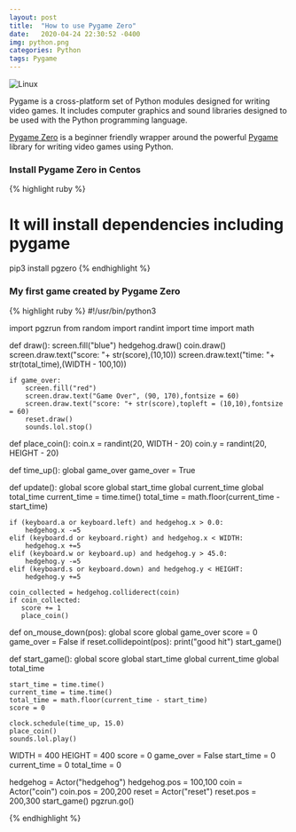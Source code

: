 ```yaml
---
layout: post
title:  "How to use Pygame Zero" 
date:   2020-04-24 22:30:52 -0400
img: python.png
categories: Python
tags: Pygame
---
```


![Linux]({{site.baseurl}}/images/pgzero.svg)

Pygame is a cross-platform set of Python modules designed for writing video games. It includes computer graphics and sound libraries designed to be used with the Python programming language.

[Pygame Zero][Pygame Zero] is a beginner friendly wrapper around the powerful [Pygame][Pygame] library for writing video games using Python. 


### Install Pygame Zero in Centos
{% highlight ruby %}
# It will install dependencies including pygame
pip3 install pgzero
{% endhighlight %}

### My first game created by Pygame Zero
{% highlight ruby %}
#!/usr/bin/python3

import pgzrun
from random import randint
import time
import math

def draw():
    screen.fill("blue")
    hedgehog.draw()
    coin.draw()
    screen.draw.text("score: "+ str(score),(10,10))
    screen.draw.text("time: "+ str(total_time),(WIDTH - 100,10))

    if game_over:
        screen.fill("red")
        screen.draw.text("Game Over", (90, 170),fontsize = 60)
        screen.draw.text("score: "+ str(score),topleft = (10,10),fontsize = 60)
        reset.draw()
        sounds.lol.stop()

def place_coin():
    coin.x = randint(20, WIDTH - 20)
    coin.y = randint(20, HEIGHT - 20)

def time_up():
    global game_over
    game_over = True

def update():
    global score
    global start_time
    global current_time
    global total_time
    current_time = time.time()
    total_time = math.floor(current_time - start_time)

    if (keyboard.a or keyboard.left) and hedgehog.x > 0.0:
        hedgehog.x -=5
    elif (keyboard.d or keyboard.right) and hedgehog.x < WIDTH:
        hedgehog.x +=5
    elif (keyboard.w or keyboard.up) and hedgehog.y > 45.0:
        hedgehog.y -=5
    elif (keyboard.s or keyboard.down) and hedgehog.y < HEIGHT:
        hedgehog.y +=5

    coin_collected = hedgehog.colliderect(coin)
    if coin_collected:
       score += 1
       place_coin()


def on_mouse_down(pos):
    global score
    global game_over
    score = 0
    game_over = False
    if reset.collidepoint(pos):
        print("good hit")
        start_game()

def start_game():
    global score
    global start_time
    global current_time
    global total_time

    start_time = time.time()
    current_time = time.time()
    total_time = math.floor(current_time - start_time)
    score = 0

    clock.schedule(time_up, 15.0)
    place_coin()
    sounds.lol.play()

WIDTH = 400
HEIGHT = 400
score = 0
game_over = False
start_time = 0
current_time = 0
total_time = 0

hedgehog = Actor("hedgehog")
hedgehog.pos = 100,100 
coin = Actor("coin")
coin.pos =  200,200
reset = Actor("reset")
reset.pos = 200,300
start_game()
pgzrun.go()

{% endhighlight %}

[Pygame]: https://www.pygame.org
[Pygame Zero]: https://pygame-zero.readthedocs.io/en/stable/
